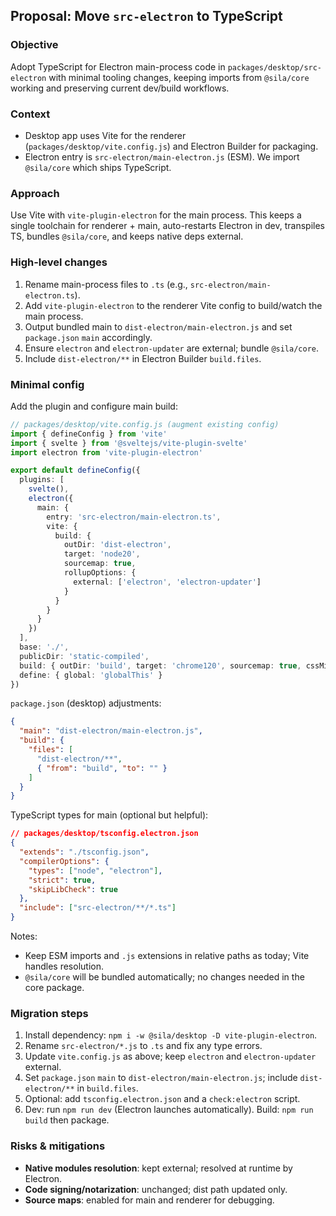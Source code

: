 ## Proposal: Move `src-electron` to TypeScript

### Objective
Adopt TypeScript for Electron main-process code in `packages/desktop/src-electron` with minimal tooling changes, keeping imports from `@sila/core` working and preserving current dev/build workflows.

### Context
- Desktop app uses Vite for the renderer (`packages/desktop/vite.config.js`) and Electron Builder for packaging.
- Electron entry is `src-electron/main-electron.js` (ESM). We import `@sila/core` which ships TypeScript.

### Approach
Use Vite with `vite-plugin-electron` for the main process. This keeps a single toolchain for renderer + main, auto-restarts Electron in dev, transpiles TS, bundles `@sila/core`, and keeps native deps external.

### High-level changes
1) Rename main-process files to `.ts` (e.g., `src-electron/main-electron.ts`).
2) Add `vite-plugin-electron` to the renderer Vite config to build/watch the main process.
3) Output bundled main to `dist-electron/main-electron.js` and set `package.json` `main` accordingly.
4) Ensure `electron` and `electron-updater` are external; bundle `@sila/core`.
5) Include `dist-electron/**` in Electron Builder `build.files`.

### Minimal config
Add the plugin and configure main build:

```ts
// packages/desktop/vite.config.js (augment existing config)
import { defineConfig } from 'vite'
import { svelte } from '@sveltejs/vite-plugin-svelte'
import electron from 'vite-plugin-electron'

export default defineConfig({
  plugins: [
    svelte(),
    electron({
      main: {
        entry: 'src-electron/main-electron.ts',
        vite: {
          build: {
            outDir: 'dist-electron',
            target: 'node20',
            sourcemap: true,
            rollupOptions: {
              external: ['electron', 'electron-updater']
            }
          }
        }
      }
    })
  ],
  base: './',
  publicDir: 'static-compiled',
  build: { outDir: 'build', target: 'chrome120', sourcemap: true, cssMinify: false, assetsDir: 'assets' },
  define: { global: 'globalThis' }
})
```

`package.json` (desktop) adjustments:

```json
{
  "main": "dist-electron/main-electron.js",
  "build": {
    "files": [
      "dist-electron/**",
      { "from": "build", "to": "" }
    ]
  }
}
```

TypeScript types for main (optional but helpful):

```json
// packages/desktop/tsconfig.electron.json
{
  "extends": "./tsconfig.json",
  "compilerOptions": {
    "types": ["node", "electron"],
    "strict": true,
    "skipLibCheck": true
  },
  "include": ["src-electron/**/*.ts"]
}
```

Notes:
- Keep ESM imports and `.js` extensions in relative paths as today; Vite handles resolution.
- `@sila/core` will be bundled automatically; no changes needed in the core package.

### Migration steps
1) Install dependency: `npm i -w @sila/desktop -D vite-plugin-electron`.
2) Rename `src-electron/*.js` to `.ts` and fix any type errors.
3) Update `vite.config.js` as above; keep `electron` and `electron-updater` external.
4) Set `package.json` `main` to `dist-electron/main-electron.js`; include `dist-electron/**` in `build.files`.
5) Optional: add `tsconfig.electron.json` and a `check:electron` script.
6) Dev: run `npm run dev` (Electron launches automatically). Build: `npm run build` then package.

### Risks & mitigations
- **Native modules resolution**: kept external; resolved at runtime by Electron.
- **Code signing/notarization**: unchanged; dist path updated only.
- **Source maps**: enabled for main and renderer for debugging.


